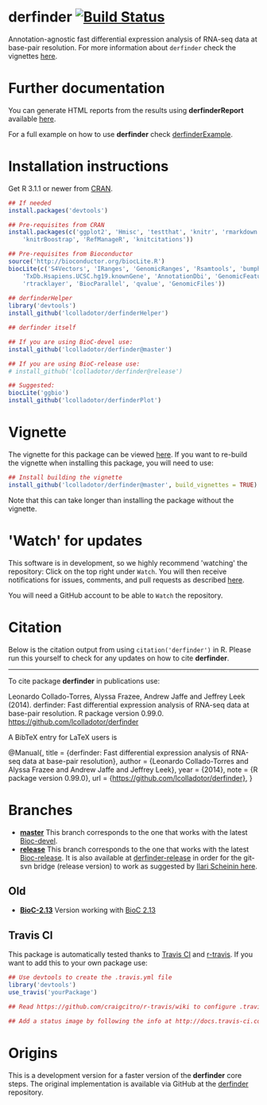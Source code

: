 derfinder [![Build Status](https://travis-ci.org/lcolladotor/derfinder.svg?branch=master)](https://travis-ci.org/lcolladotor/derfinder)
=========

Annotation-agnostic fast differential expression analysis of RNA-seq data at base-pair resolution. For more information about `derfinder` check the vignettes [here](http://lcolladotor.github.io/derfinder/).


# Further documentation

You can generate HTML reports from the results using __derfinderReport__ 
available [here](https://github.com/lcolladotor/derfinderReport).

For a full example on how to use __derfinder__ check 
[derfinderExample](https://github.com/lcolladotor/derfinderExample).

# Installation instructions

Get R 3.1.1 or newer from [CRAN](http://cran.r-project.org/).

```R
## If needed
install.packages('devtools')

## Pre-requisites from CRAN
install.packages(c('ggplot2', 'Hmisc', 'testthat', 'knitr', 'rmarkdown',
    'knitrBoostrap', 'RefManageR', 'knitcitations'))

## Pre-requisites from Bioconductor
source('http://bioconductor.org/biocLite.R')
biocLite(c('S4Vectors', 'IRanges', 'GenomicRanges', 'Rsamtools', 'bumphunter', 'biovizBase',
    'TxDb.Hsapiens.UCSC.hg19.knownGene', 'AnnotationDbi', 'GenomicFeatures', 'GenomeInfoDb',
    'rtracklayer', 'BiocParallel', 'qvalue', 'GenomicFiles'))
    
## derfinderHelper
library('devtools')
install_github('lcolladotor/derfinderHelper')

## derfinder itself

## If you are using BioC-devel use:
install_github('lcolladotor/derfinder@master')

## If you are using BioC-release use:
# install_github('lcolladotor/derfinder@release')

## Suggested:
biocLite('ggbio')
install_github('lcolladotor/derfinderPlot')
```

# Vignette

The vignette for this package can be viewed [here](http://lcolladotor.github.io/derfinder/). If you want to re-build the vignette when installing this package, you will need to use:

```R
## Install building the vignette
install_github('lcolladotor/derfinder@master', build_vignettes = TRUE)
```

Note that this can take longer than installing the package without the vignette.

# 'Watch' for updates

This software is in development, so we highly recommend 'watching' the 
repository: Click on the top right under `Watch`. You will then receive 
notifications for issues, comments, and pull requests as described 
[here](https://help.github.com/articles/notifications).

You will need a GitHub account to be able to `Watch` the repository.

# Citation

Below is the citation output from using `citation('derfinder')` in R. Please 
run this yourself to check for any updates on how to cite __derfinder__.

---

To cite package __derfinder__ in publications use:

Leonardo Collado-Torres, Alyssa Frazee, Andrew Jaffe and Jeffrey Leek (2014). 
derfinder: Fast differential expression analysis of RNA-seq data at base-pair 
resolution. R package version 0.99.0. https://github.com/lcolladotor/derfinder

A BibTeX entry for LaTeX users is

@Manual{,
    title = {derfinder: Fast differential expression analysis of RNA-seq data 
        at base-pair resolution},
    author = {Leonardo Collado-Torres and Alyssa Frazee and Andrew Jaffe 
        and Jeffrey Leek},
    year = {2014},
    note = {R package version 0.99.0},
    url = {https://github.com/lcolladotor/derfinder},
}


# Branches

* [__master__](https://github.com/lcolladotor/derfinder/tree/master) This 
branch corresponds to the one that works with the latest 
[Bioc-devel](http://master.bioconductor.org/packages/devel).
* [__release__](https://github.com/lcolladotor/derfinder/tree/release) This 
branch corresponds to the one that works with the latest [Bioc-release](http://master.bioconductor.org/packages/release). It is also
available at [derfinder-release](https://github.com/lcolladotor/derfinder-release) in order for the git-svn bridge (release version) to work as suggested by [Ilari Scheinin here](https://www.mail-archive.com/bioc-devel@r-project.org/msg01967.html).

## Old

* [__BioC-2.13__](https://github.com/lcolladotor/derfinder/tree/BioC-2.13) 
Version working with [BioC 2.13](http://master.bioconductor.org/packages/2.13)

## Travis CI

This package is automatically tested thanks to [Travis CI](travis-ci.org) and [r-travis](https://github.com/craigcitro/r-travis). If you want to add this to your own package use:

```R
## Use devtools to create the .travis.yml file
library('devtools')
use_travis('yourPackage')

## Read https://github.com/craigcitro/r-travis/wiki to configure .travis.yml appropriately

## Add a status image by following the info at http://docs.travis-ci.com/user/status-images/
```

# Origins

This is a development version for a faster version of the __derfinder__ core 
steps. The original implementation is available via GitHub at the 
[derfinder](https://github.com/alyssafrazee/derfinder) repository.
